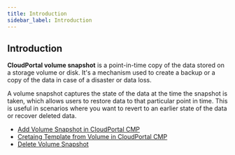 ```yaml
---
title: Introduction
sidebar_label: Introduction
---
```


## Introduction

**CloudPortal volume snapshot** is a point-in-time copy of the data stored on a storage volume or disk. It's a mechanism used to create a backup or a copy of the data in case of a disaster or data loss.

A volume snapshot captures the state of the data at the time the snapshot is taken, which allows users to restore data to that particular point in time. This is useful in scenarios where you want to revert to an earlier state of the data or recover deleted data.


 - [Add Volume Snapshot in CloudPortal CMP](./add-volume-snapshot#add-volume-snapshot-in-CloudPortal-cmp)
 - [Cretaing Template from Volume in CloudPortal CMP](./creating-template-from-a-volume#creating-template-from-a-volume-in-CloudPortal-cmp)
 - [Delete Volume Snapshot](./delete-volume-snapshot#delete-volume-snapshot-in-CloudPortal-cmp)

 


